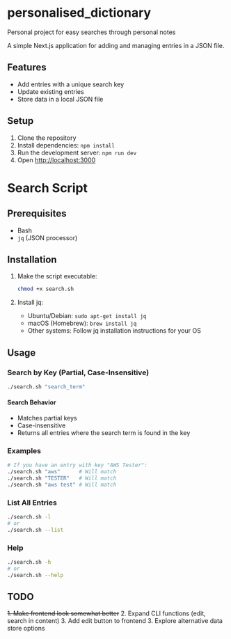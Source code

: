 # personalised_dictionary
Personal project for easy searches through personal notes

A simple Next.js application for adding and managing entries in a JSON file.

## Features
- Add entries with a unique search key
- Update existing entries
- Store data in a local JSON file

## Setup
1. Clone the repository
2. Install dependencies: `npm install`
3. Run the development server: `npm run dev`
4. Open [http://localhost:3000](http://localhost:3000)


# Search Script

## Prerequisites
- Bash
- `jq` (JSON processor)

## Installation
1. Make the script executable:
   ```bash
   chmod +x search.sh
   ```

2. Install jq:
   - Ubuntu/Debian: `sudo apt-get install jq`
   - macOS (Homebrew): `brew install jq`
   - Other systems: Follow jq installation instructions for your OS

## Usage

### Search by Key (Partial, Case-Insensitive)
```bash
./search.sh "search_term"
```

#### Search Behavior
- Matches partial keys
- Case-insensitive
- Returns all entries where the search term is found in the key

### Examples
```bash
# If you have an entry with key "AWS Tester":
./search.sh "aws"      # Will match
./search.sh "TESTER"   # Will match
./search.sh "aws test" # Will match
```

### List All Entries
```bash
./search.sh -l
# or
./search.sh --list
```

### Help
```bash
./search.sh -h
# or
./search.sh --help
```

## TODO
~~1. Make frontend look somewhat better~~
2. Expand CLI functions (edit, search in content)
3. Add edit button to frontend
3. Explore alternative data store options